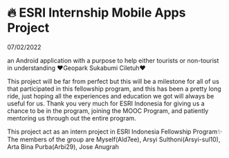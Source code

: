 # 🔥 ESRI Internship Mobile Apps Project

07/02/2022

an Android application with a purpose to help either tourists or non-tourist in understanding
❤️Geopark Sukabumi Ciletuh❤️ 

This project will be far from perfect but this will be a milestone for all of us that participated
in this fellowship program, and this has been a pretty long ride, just hoping all the experiences and
education we got will always be useful for us. Thank you very much for ESRI Indonesia for giving us a
chance to be in the program, joining the MOOC Program, and patiently mentoring us through out the entire program.

This project act as an intern project in ESRI Indonesia Fellowship Program✨
The members of the group are Myself(Ald7ee), Arsyi Sulthoni(Arsyi-sul10), Arta Bina Purba(Arbi29), Jose Anugrah 
